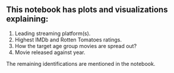 ## This notebook has plots and visualizations explaining:
1. Leading streaming platform(s).
2. Highest IMDb and Rotten Tomatoes ratings.
3. How the target age group movies are spread out? 
4. Movie released against year.

The remaining identifications are mentioned in the notebook. 
